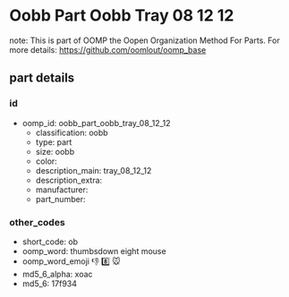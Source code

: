 # Oobb Part Oobb Tray 08 12 12  

note: This is part of OOMP the Oopen Organization Method For Parts. For more details: https://github.com/oomlout/oomp_base

##  part details





### id
* oomp_id: oobb_part_oobb_tray_08_12_12
  * classification: oobb
  * type: part
  * size: oobb
  * color: 
  * description_main: tray_08_12_12
  * description_extra: 
  * manufacturer: 
  * part_number: 

### other_codes
* short_code: ob
* oomp_word: thumbsdown eight mouse
* oomp_word_emoji :thumbsdown: :eight: :mouse:
* md5_6_alpha: xoac
* md5_6: 17f934